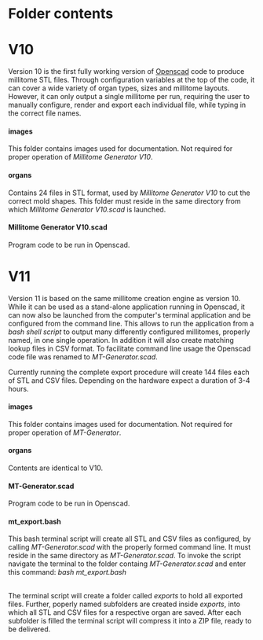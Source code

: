# Folder contents

# V10

Version 10 is the first fully working version of <a href="https://openscad.org">Openscad</a> code to produce millitome STL files. Through configuration variables at the top of the code, it can cover a wide variety of organ types, sizes and millitome layouts. However, it can only output a single millitome per run, requiring the user to manually configure, render and export each individual file, while typing in the correct file names.

<h4>images</h4>
This folder contains images used for documentation. Not required for proper operation of <em>Millitome Generator V10</em>.

<h4>organs</h4>
Contains 24 files in STL format, used by <em>Millitome Generator V10</em> to cut the correct mold shapes. This folder must reside in the same directory from which <em>Millitome Generator V10.scad </em> is launched.

<h4>Millitome Generator V10.scad</h4>
Program code to be run in Openscad.

# V11

Version 11 is based on the same millitome creation engine as version 10. While it can be used as a stand-alone application running in Openscad, it can now also be launched from the computer's terminal application and be configured from the command line. This allows to run the application from a <em>bash shell script</em> to output many differently configured millitomes, properly named, in one single operation. In addition it will also create matching lookup files in CSV format. To facilitate command line usage the Openscad code file was renamed to <em>MT-Generator.scad</em>.

Currently running the complete export procedure will create 144 files each of STL and CSV files. Depending on the hardware expect a duration of 3-4 hours.

<h4>images</h4>
This folder contains images used for documentation. Not required for proper operation of <em>MT-Generator</em>.

<h4>organs</h4>
Contents are identical to V10.

<h4>MT-Generator.scad</h4>
Program code to be run in Openscad.

<h4>mt_export.bash</h4>
This bash terminal script will create all STL and CSV files as configured, by calling <em>MT-Generator.scad</em> with the properly formed command line. It must reside in the same directory as <em>MT-Generator.scad</em>. To invoke the script navigate the terminal to the folder containg <em>MT-Generator.scad</em> and enter this command: <em>bash mt_export.bash</em><br><br>

The terminal script will create a folder called <em>exports</em> to hold all exported files. Further, poperly named subfolders are created inside <em>exports</em>, into which all STL and CSV files for a respective organ are saved. After each subfolder is filled the terminal script will compress it into a ZIP file, ready to be delivered.



